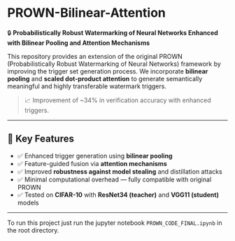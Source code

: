 # PROWN-Bilinear-Attention

🔒 **Probabilistically Robust Watermarking of Neural Networks Enhanced with Bilinear Pooling and Attention Mechanisms**

This repository provides an extension of the original PROWN (Probabilistically Robust Watermarking of Neural Networks) framework by improving the trigger set generation process. We incorporate **bilinear pooling** and **scaled dot-product attention** to generate semantically meaningful and highly transferable watermark triggers.

> 📈 Improvement of ~34% in verification accuracy with enhanced triggers.

---

## 🧠 Key Features

- ✅ Enhanced trigger generation using **bilinear pooling**
- ✅ Feature-guided fusion via **attention mechanisms**
- ✅ Improved **robustness against model stealing** and distillation attacks
- ✅ Minimal computational overhead — fully compatible with original PROWN
- ✅ Tested on **CIFAR-10** with **ResNet34 (teacher)** and **VGG11 (student)** models

---

To run this project just run the jupyter notebook `PROWN_CODE_FINAL.ipynb` in the root directory.
